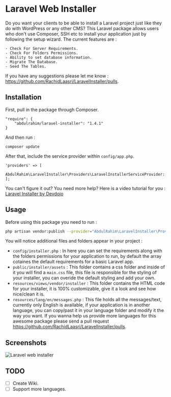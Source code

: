 # Laravel Web Installer
Do you want your clients to be able to install a Laravel project just like they do with WordPress or any other CMS?
This Laravel package allows users who don't use Composer, SSH etc to install your application just by following the setup wizard.
The current features are : 

	- Check For Server Requirements.
	- Check For Folders Permissions.
	- Ability to set database information.
	- Migrate The Database.
	- Seed The Tables.

If you have any suggestions please let me know : https://github.com/RachidLaasri/LaravelInstaller/pulls.

## Installation

First, pull in the package through Composer.

```
"require": {
    "abdulrahim/laravel-installer": "1.4.1"
}
```

And then run :

```
composer update
```

After that, include the service provider within `config/app.php`.

```
'providers' => [
    AbdulRahim\LaravelInstaller\Providers\LaravelInstallerServiceProvider::class,
];
```

You can't figure it out? You need more help? Here is a video tutorial for you : [Laravel Installer by Devdojo](https://www.youtube.com/watch?v=Jput5doFYLg)

## Usage

Before using this package you need to run :
```bash
php artisan vendor:publish --provider="AbdulRahim\LaravelInstaller\Providers\LaravelInstallerServiceProvider"
```

You will notice additional files and folders appear in your project :
 
 - `config/installer.php` : In here you can set the requirements along with the folders permissions for your application to run, by default the array cotaines the default requirements for a basic Laravel app.
 - `public/installer/assets` : This folder contains a css folder and inside of it you will find a `main.css` file, this file is responsible for the styling of your installer, you can overide the default styling and add your own.
 - `resources/views/vendor/installer` : This folder contains the HTML code for your installer, it is 100% customizable, give it a look and see how nice/clean it is.
 - `resources/lang/en/messages.php` : This file holds all the messages/text, currently only English is available, if your application is in another language, you can copy/past it in your language folder and modify it the way you want. If you wanna help us provide more languages for this awesome package please send a pull request https://github.com/RachidLaasri/LaravelInstaller/pulls.

## Screenshots
 
![Laravel web installer](http://i.imgur.com/3vYBPLn.png)

## TODO
- [ ] Create Wiki.
- [ ] Support more languages.
